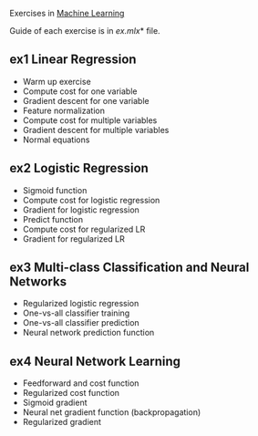 Exercises in [Machine Learning](https://www.coursera.org/learn/machine-learning-course/home/welcome)

Guide of each exercise  is in **ex*.mlx** file.

## ex1 Linear Regression

- Warm up exercise
- Compute cost for one variable
- Gradient descent for one variable
- Feature normalization
- Compute cost for multiple variables
- Gradient descent for multiple variables
- Normal equations

## ex2 Logistic Regression

- Sigmoid function
- Compute cost for logistic regression
- Gradient for logistic regression
- Predict function
- Compute cost for regularized LR
- Gradient for regularized LR

## ex3 Multi-class Classification and Neural Networks

- Regularized logistic regression
- One-vs-all classifier training
- One-vs-all classifier prediction
- Neural network prediction function

## ex4 Neural Network Learning

- Feedforward and cost function
- Regularized cost function
- Sigmoid gradient
- Neural net gradient function (backpropagation)
- Regularized gradient
